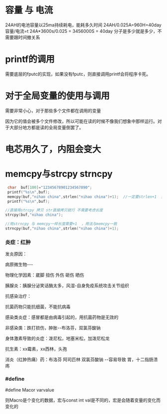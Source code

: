 # 容量 与 电流
24AH的电池容量以25ma持续耗电，能耗多久时间
24AH/0.025A=960H=40day
容量/电流=t
24A*3600s/0.025 = 3456000S = 40day
分子是多少就是多少，不需要跟时间撤关系

# printf的调用

需要底层的fputc的实现，如果没有fputc，则直接调用printf会将程序卡死。



# 对于全局变量的使用与调用

需要非常小心，对于那些多个文件都在调用的变量

因为它的值会被多个文件修改，所以可能在读的时候不像我们想象中那样运行。对于大部分地方都是读的全局变量倒罢了。



# 电芯用久了，内阻会变大



# memcpy与strcpy  strncpy

```c
 char  buf[100]="12345678901234567890";
 printf("%s\n",buf);
 memcpy(buf,"nihao china",strlen("nihao china")+1);  //一定要strlen+1  这样就可以把\0拷贝进去  如果不加1 结果就是“nihao china234567890”
 printf("%s\n",buf);

//直接用strcpy 拷贝 str直接拷贝就行 不需要考虑长度
strcpy(buf,"nihao china");

//用strncpy 与 memcpy一样长度需要+1  ，用法与memcpy一致
strncpy(buf,"nihao china",strlen("nihao china")+1); 
```

### 炎症：红肿

发炎原因：

病原微生物---

物理化学因素：崴脚 扭伤 外伤  砸伤  晒伤

胰腺炎：胰腺分泌笑话酶太多，风湿-自身免疫系统攻击关节组织

抗感染治疗：

抗菌药物只能抗细菌，不能抗病毒

感染类炎症：感冒都是由病毒引起的，用抗菌药物是无效的

非感染类：跌打损伤，肿胀--布洛芬，双氯芬酸钠

身体激素导致的炎症：泼尼松，地塞米松，加泼尼松龙



抗生素：xx霉素，xx西林，头孢

消炎（红肿热痛）药：布洛芬 阿司匹林  双氯芬酸钠 --容易导致 胃，十二指肠溃疡





### #define

#define  Macor   varvalue

则Macro是个变化的数据，宏与const   int   val是不同的，宏是会随着变量的变化而变化的